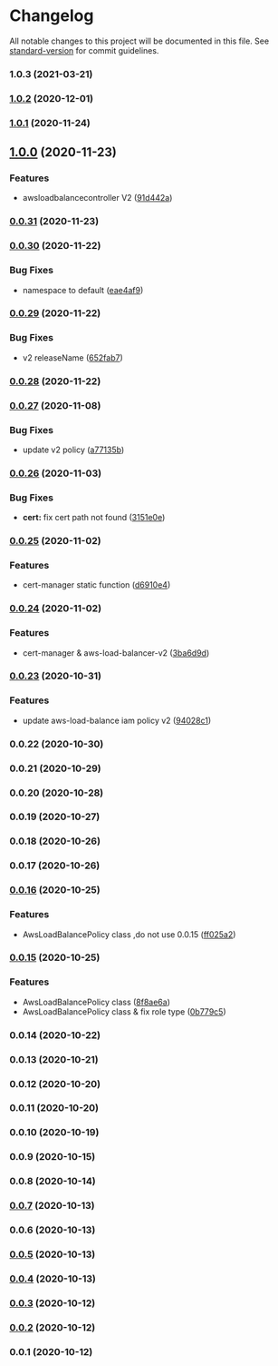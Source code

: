 # Changelog

All notable changes to this project will be documented in this file. See [standard-version](https://github.com/conventional-changelog/standard-version) for commit guidelines.

### 1.0.3 (2021-03-21)

### [1.0.2](https://github.com/guan840912/cdk8s-aws-load-balancer-controller/compare/v1.0.1...v1.0.2) (2020-12-01)

### [1.0.1](https://github.com/guan840912/cdk8s-aws-load-balancer-controller/compare/v1.0.0...v1.0.1) (2020-11-24)

## [1.0.0](https://github.com/guan840912/cdk8s-aws-alb-ingress-controller/compare/v0.0.31...v1.0.0) (2020-11-23)


### Features

* awsloadbalancecontroller V2 ([91d442a](https://github.com/guan840912/cdk8s-aws-alb-ingress-controller/commit/91d442aa5dc8d5b66ac6669fe87e78519acdb443))

### [0.0.31](https://github.com/guan840912/cdk8s-aws-alb-ingress-controller/compare/v0.0.30...v0.0.31) (2020-11-23)

### [0.0.30](https://github.com/guan840912/cdk8s-aws-alb-ingress-controller/compare/v0.0.29...v0.0.30) (2020-11-22)


### Bug Fixes

* namespace to default ([eae4af9](https://github.com/guan840912/cdk8s-aws-alb-ingress-controller/commit/eae4af90ec8b0259f2b0ab675a37caa1e690581d))

### [0.0.29](https://github.com/guan840912/cdk8s-aws-alb-ingress-controller/compare/v0.0.28...v0.0.29) (2020-11-22)


### Bug Fixes

* v2 releaseName ([652fab7](https://github.com/guan840912/cdk8s-aws-alb-ingress-controller/commit/652fab7e286a92d06a6243d449e4c77f324ea911))

### [0.0.28](https://github.com/guan840912/cdk8s-aws-alb-ingress-controller/compare/v0.0.27...v0.0.28) (2020-11-22)

### [0.0.27](https://github.com/guan840912/cdk8s-aws-alb-ingress-controller/compare/v0.0.26...v0.0.27) (2020-11-08)


### Bug Fixes

* update v2 policy ([a77135b](https://github.com/guan840912/cdk8s-aws-alb-ingress-controller/commit/a77135bd5b76cc8512977fbc5446828675e443a0))

### [0.0.26](https://github.com/guan840912/cdk8s-aws-alb-ingress-controller/compare/v0.0.25...v0.0.26) (2020-11-03)


### Bug Fixes

* **cert:** fix cert path not found ([3151e0e](https://github.com/guan840912/cdk8s-aws-alb-ingress-controller/commit/3151e0e6f436cf5731ee8a032f1bc6e3367391ff))

### [0.0.25](https://github.com/guan840912/cdk8s-aws-alb-ingress-controller/compare/v0.0.24...v0.0.25) (2020-11-02)


### Features

* cert-manager static function ([d6910e4](https://github.com/guan840912/cdk8s-aws-alb-ingress-controller/commit/d6910e479383385ad03f5bb74535c67254c99ebd))

### [0.0.24](https://github.com/guan840912/cdk8s-aws-alb-ingress-controller/compare/v0.0.23...v0.0.24) (2020-11-02)


### Features

* cert-manager & aws-load-balancer-v2 ([3ba6d9d](https://github.com/guan840912/cdk8s-aws-alb-ingress-controller/commit/3ba6d9d7c1c0a762a42789d7ea01c62634a0abfc))

### [0.0.23](https://github.com/guan840912/cdk8s-aws-alb-ingress-controller/compare/v0.0.22...v0.0.23) (2020-10-31)


### Features

* update aws-load-balance iam policy v2 ([94028c1](https://github.com/guan840912/cdk8s-aws-alb-ingress-controller/commit/94028c15bce6cbcf6bfdc2095bc262b4a40a8298))

### 0.0.22 (2020-10-30)

### 0.0.21 (2020-10-29)

### 0.0.20 (2020-10-28)

### 0.0.19 (2020-10-27)

### 0.0.18 (2020-10-26)

### 0.0.17 (2020-10-26)

### [0.0.16](https://github.com/guan840912/cdk8s-aws-alb-ingress-controller/compare/v0.0.15...v0.0.16) (2020-10-25)


### Features

* AwsLoadBalancePolicy class ,do not use 0.0.15 ([ff025a2](https://github.com/guan840912/cdk8s-aws-alb-ingress-controller/commit/ff025a21b0e8be3df863627fbbaf9ae11a7a2abd))

### [0.0.15](https://github.com/guan840912/cdk8s-aws-alb-ingress-controller/compare/v0.0.12...v0.0.15) (2020-10-25)


### Features

* AwsLoadBalancePolicy class ([8f8ae6a](https://github.com/guan840912/cdk8s-aws-alb-ingress-controller/commit/8f8ae6a9947c371ebb90db957ce94899cf81c5f9))
* AwsLoadBalancePolicy class & fix role type ([0b779c5](https://github.com/guan840912/cdk8s-aws-alb-ingress-controller/commit/0b779c5599ed1b2fa6b4d4596bf83583b3d8df03))

### 0.0.14 (2020-10-22)

### 0.0.13 (2020-10-21)

### 0.0.12 (2020-10-20)

### 0.0.11 (2020-10-20)

### 0.0.10 (2020-10-19)

### 0.0.9 (2020-10-15)

### 0.0.8 (2020-10-14)

### [0.0.7](https://github.com/guan840912/cdk8s-aws-alb-ingress-controller/compare/v0.0.5...v0.0.7) (2020-10-13)

### 0.0.6 (2020-10-13)

### [0.0.5](https://github.com/guan840912/cdk8s-aws-alb-ingress-controller/compare/v0.0.4...v0.0.5) (2020-10-13)

### [0.0.4](https://github.com/guan840912/cdk8s-aws-alb-ingress-controller/compare/v0.0.3...v0.0.4) (2020-10-13)

### [0.0.3](https://github.com/guan840912/cdk8s-aws-alb-ingress-controller/compare/v0.0.2...v0.0.3) (2020-10-12)

### [0.0.2](https://github.com/guan840912/cdk8s-aws-alb-ingress-controller/compare/v0.0.1...v0.0.2) (2020-10-12)

### 0.0.1 (2020-10-12)
